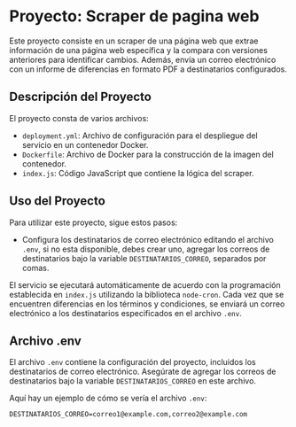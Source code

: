 # Proyecto: Scraper de pagina web

Este proyecto consiste en un scraper de una página web que extrae información de una página web específica y la compara con versiones anteriores para identificar cambios. Además, envía un correo electrónico con un informe de diferencias en formato PDF a destinatarios configurados.

## Descripción del Proyecto

El proyecto consta de varios archivos:

- `deployment.yml`: Archivo de configuración para el despliegue del servicio en un contenedor Docker.
- `Dockerfile`: Archivo de Docker para la construcción de la imagen del contenedor.
- `index.js`: Código JavaScript que contiene la lógica del scraper.

## Uso del Proyecto

Para utilizar este proyecto, sigue estos pasos:

- Configura los destinatarios de correo electrónico editando el archivo `.env`, si no esta disponible, debes crear uno, agregar los correos de destinatarios bajo la variable `DESTINATARIOS_CORREO`, separados por comas.

El servicio se ejecutará automáticamente de acuerdo con la programación establecida en `index.js` utilizando la biblioteca `node-cron`. Cada vez que se encuentren diferencias en los términos y condiciones, se enviará un correo electrónico a los destinatarios especificados en el archivo `.env`.

## Archivo .env

El archivo `.env` contiene la configuración del proyecto, incluidos los destinatarios de correo electrónico. Asegúrate de agregar los correos de destinatarios bajo la variable `DESTINATARIOS_CORREO` en este archivo.

Aquí hay un ejemplo de cómo se vería el archivo `.env`:

```plaintext
DESTINATARIOS_CORREO=correo1@example.com,correo2@example.com